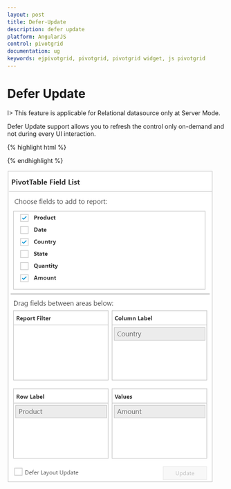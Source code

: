 ```yaml
---
layout: post
title: Defer-Update
description: defer update
platform: AngularJS
control: pivotgrid
documentation: ug
keywords: ejpivotgrid, pivotgrid, pivotgrid widget, js pivotgrid 
---
```


# Defer Update

I> This feature is applicable for Relational datasource only at Server Mode.

Defer Update support allows you to refresh the control only on-demand and not during every UI interaction.

{% highlight html %}

<div ng-controller="PivotGridCtrl">
    <div id="PivotGrid1" ej-pivotgrid e-url="url" e-pivotTableFieldListID="pivotTableFieldListID" />
    <div id="PivotSchemaDesigner1" ej-pivotschemadesigner="" ></div>
</div>
<script>
    angular.module("PivotGridApp",["ejangular"]).controller('PivotGridCtrl', function ($scope) 
    {
        $scope.url = "/Relational";
        $scope.pivotTableFieldListID = "PivotSchemaDesigner1";
    });
</script>
  
{% endhighlight %}

![](Defer-Update_images/relationaldeferupdate.png) 



